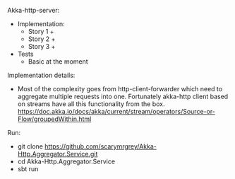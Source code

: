 Akka-http-server:
- Implementation:
    - Story 1 +
    - Story 2 +
    - Story 3 +
- Tests
    - Basic at the moment
    
Implementation details:
  - Most of the complexity goes from http-client-forwarder which need to aggregate multiple requests into one.
    Fortunately akka-http client based on streams have all this functionality from the box. 
    https://doc.akka.io/docs/akka/current/stream/operators/Source-or-Flow/groupedWithin.html
    
Run:
- git clone https://github.com/scarymrgrey/Akka-Http.Aggregator.Service.git
- cd Akka-Http.Aggregator.Service
- sbt run